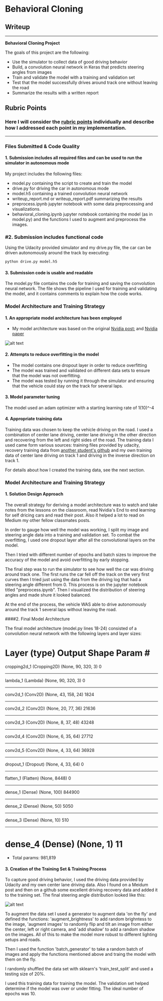 # **Behavioral Cloning** 

## Writeup 

---

**Behavioral Cloning Project**

The goals of this project are the following:
* Use the simulator to collect data of good driving behavior
* Build, a convolution neural network in Keras that predicts steering angles from images
* Train and validate the model with a training and validation set
* Test that the model successfully drives around track one without leaving the road
* Summarize the results with a written report


[//]: # (Image References)

[image1]: ./images/nvidia_arch.png "Conv Net Architecture"
[image2]: ./images/steering_angles.png "Steering Angles Histogram"

[image3]: ./images/placeholder_small.png "Recovery Image"
[image4]: ./images/placeholder_small.png "Recovery Image"
[image5]: ./images/placeholder_small.png "Recovery Image"
[image6]: ./images/placeholder_small.png "Normal Image"
[image7]: ./images/placeholder_small.png "Flipped Image"


## Rubric Points
### Here I will consider the [rubric points](https://review.udacity.com/#!/rubrics/432/view) individually and describe how I addressed each point in my implementation.  

---
### Files Submitted & Code Quality

#### 1. Submission includes all required files and can be used to run the simulator in autonomous mode

My project includes the following files:
* model.py containing the script to create and train the model
* drive.py for driving the car in autonomous mode
* model.h5 containing a trained convolution neural network 
* writeup_report.md or writeup_report.pdf summarizing the results
* preprocess.ipynb jupyter notebook with some data preprocessing and visualizations.
* behavioral_cloning.ipynb jupyter notebook containing the model (as in model.py) and the functions I used to augment and preprocess the images.

### #2. Submission includes functional code
Using the Udacity provided simulator and my drive.py file, the car can be driven autonomously around the track by executing:
```sh
python drive.py model.h5
```

#### 3. Submission code is usable and readable

The model.py file contains the code for training and saving the convolution neural network. The file shows the pipeline I used for training and validating the model, and it contains comments to explain how the code works.

### Model Architecture and Training Strategy

#### 1. An appropriate model architecture has been employed

* My model architecture was based on the original [Nvidia post:](https://devblogs.nvidia.com/parallelforall/deep-learning-self-driving-cars/) and [Nvidia paper](https://arxiv.org/pdf/1604.07316v1.pdf)


![alt text][image1]

#### 2. Attempts to reduce overfitting in the model

* The model contains one dropout layer in order to reduce overfitting
* The model was trained and validated on different data sets to ensure that the model was not overfitting. 
* The model was tested by running it through the simulator and ensuring that the vehicle could stay on the track for several laps.

#### 3. Model parameter tuning

The model used an adam optimizer with a starting learning rate of 1(10)^-4

#### 4. Appropriate training data

Training data was chosen to keep the vehicle driving on the road. I used a combination of center lane driving, center lane driving in the other direction and recovering from the left and right sides of the road. The training data I used came form various sources: training files provided by udacity, recovery training data from [another student's github](https://github.com/cssomnath/udacity-sdc/tree/master/carnd-projects/CarND-Behavioral-Cloning/sharp_turn.zip) and my own training data of center lane driving on track 1 and driving in the inverse direction on track 1.

For details about how I created the training data, see the next section. 

### Model Architecture and Training Strategy

#### 1. Solution Design Approach

The overall strategy for deriving a model architecture was to watch and take notes from the lessons on the classroom, read Nvidia's End to end learning for self dricing cars and read their post. Also it helped a lot to read on Medium my other fellow classmates posts.


In order to gauge how well the model was working, I split my image and steering angle data into a training and validation set.
To combat the overfitting, I used one dropout layer after all the convolutional layers on the model. 

Then I tried with different number of epochs and batch sizes to improve the accuracy of the model and avoid overfitting by early stopping.

The final step was to run the simulator to see how well the car was driving around track one. The first runs the car fell off the track on the very first curves then I tried just using the data from the driving log that had a steering angle different from 0. This process is on the jupyter notebook titled "preprocess.ipynb". Then I visualized the distribution of steering angles and made shure it looked balanced.

At the end of the process, the vehicle WAS able to drive autonomously around the track 1 several laps without leaving the road.

####2. Final Model Architecture

The final model architecture (model.py lines 18-24) consisted of a convolution neural network with the following layers and layer sizes:

Layer (type)                 Output Shape              Param #   
=================================================================
cropping2d_1 (Cropping2D)    (None, 90, 320, 3)        0         
_________________________________________________________________
lambda_1 (Lambda)            (None, 90, 320, 3)        0         
_________________________________________________________________
conv2d_1 (Conv2D)            (None, 43, 158, 24)       1824      
_________________________________________________________________
conv2d_2 (Conv2D)            (None, 20, 77, 36)        21636     
_________________________________________________________________
conv2d_3 (Conv2D)            (None, 8, 37, 48)         43248     
_________________________________________________________________
conv2d_4 (Conv2D)            (None, 6, 35, 64)         27712     
_________________________________________________________________
conv2d_5 (Conv2D)            (None, 4, 33, 64)         36928     
_________________________________________________________________
dropout_1 (Dropout)          (None, 4, 33, 64)         0         
_________________________________________________________________
flatten_1 (Flatten)          (None, 8448)              0         
_________________________________________________________________
dense_1 (Dense)              (None, 100)               844900    
_________________________________________________________________
dense_2 (Dense)              (None, 50)                5050      
_________________________________________________________________
dense_3 (Dense)              (None, 10)                510       
_________________________________________________________________
dense_4 (Dense)              (None, 1)                 11        
=================================================================
* Total params: 981,819


#### 3. Creation of the Training Set & Training Process

To capture good driving behavior, I used the driving data provided by Udacity and my own center lane driving data. Also I found on a Meidum post and then on a github some excellent driving recovery data and added it to the training set. The final steering angle distribution looked like this:

![alt text][image2]

To augment the data set I used a generator to augment data 'on the fly' and defined the functions: 'augment_brightness' to add random brighntess to the image, 'augment images' to randomly flip and tilt an image from either the center, left or right camera, and 'add shadow' to add a random shadow on the images. All of this to make the model more robust to different lighting setups and roads.

Then I used the function 'batch_generator' to take a random batch of images and apply the functions mentioned above and traing the model with them on the fly. 

I randomly shuffled the data set with sklearn's 'train_test_split' and used a testing size of 20%.

I used this training data for training the model. The validation set helped determine if the model was over or under fitting. The ideal number of epochs was 10.


